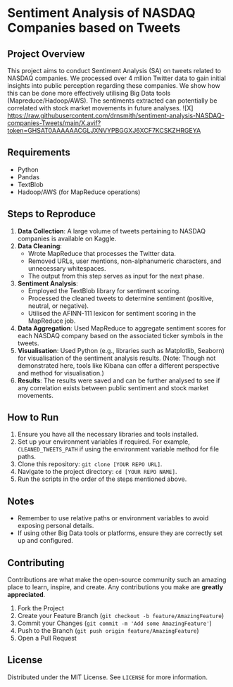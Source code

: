 # Sentiment Analysis of NASDAQ Companies based on Tweets

## Project Overview

This project aims to conduct Sentiment Analysis (SA) on tweets related to NASDAQ companies. We processed over 4 mllion Twitter data to gain initial insights into public perception regarding these companies. We show how this can be done more effectively utilising Big Data tools (Mapreduce/Hadoop/AWS). The sentiments extracted can potentially be correlated with stock market movements in future analyses.
![X] https://raw.githubusercontent.com/drnsmith/sentiment-analysis-NASDAQ-companies-Tweets/main/X.avif?token=GHSAT0AAAAAACGLJXNVYPBGGXJ6XCF7KCSKZHRGEYA

## Requirements

- Python
- Pandas
- TextBlob
- Hadoop/AWS (for MapReduce operations)

## Steps to Reproduce

1. **Data Collection**: A large volume of tweets pertaining to NASDAQ companies is available on Kaggle.
2. **Data Cleaning**:
   - Wrote MapReduce that processes the Twitter data.
   - Removed URLs, user mentions, non-alphanumeric characters, and unnecessary whitespaces.
   - The output from this step serves as input for the next phase.
3. **Sentiment Analysis**:
   - Employed the TextBlob library for sentiment scoring.
   - Processed the cleaned tweets to determine sentiment (positive, neutral, or negative).
   - Utilised the AFINN-111 lexicon for sentiment scoring in the MapReduce job.
4. **Data Aggregation**: Used MapReduce to aggregate sentiment scores for each NASDAQ company based on the associated ticker symbols in the tweets.
5. **Visualisation**: Used Python (e.g., libraries such as Matplotlib, Seaborn) for visualisation of the sentiment analysis results. (Note: Though not demonstrated here, tools like Kibana can offer a different perspective and method for visualisation.)
6. **Results**: The results were saved and can be further analysed to see if any correlation exists between public sentiment and stock market movements.

## How to Run

1. Ensure you have all the necessary libraries and tools installed.
2. Set up your environment variables if required. For example, `CLEANED_TWEETS_PATH` if using the environment variable method for file paths.
3. Clone this repository: `git clone [YOUR REPO URL]`.
4. Navigate to the project directory: `cd [YOUR REPO NAME]`.
5. Run the scripts in the order of the steps mentioned above.

## Notes

- Remember to use relative paths or environment variables to avoid exposing personal details.
- If using other Big Data tools or platforms, ensure they are correctly set up and configured.


## Contributing
Contributions are what make the open-source community such an amazing place to learn, inspire, and create. Any contributions you make are **greatly appreciated**.

1. Fork the Project
2. Create your Feature Branch (`git checkout -b feature/AmazingFeature`)
3. Commit your Changes (`git commit -m 'Add some AmazingFeature'`)
4. Push to the Branch (`git push origin feature/AmazingFeature`)
5. Open a Pull Request

## License
Distributed under the MIT License. See `LICENSE` for more information.
